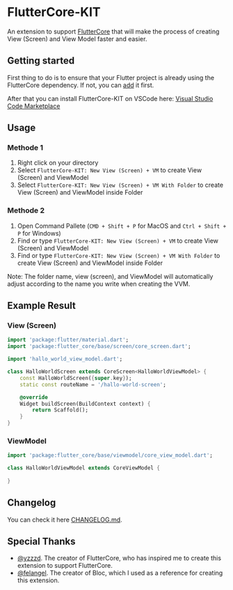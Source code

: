 # FlutterCore-KIT
An extension to support [FlutterCore](https://github.com/yzzzd/fluttercore) that will make the process of creating View (Screen) and View Model faster and easier.

## Getting started
First thing to do is to ensure that your Flutter project is already using the FlutterCore dependency. If not, you can [add](https://github.com/yzzzd/fluttercore?tab=readme-ov-file#getting-started) it first.

After that you can install FlutterCore-KIT on VSCode here: [Visual Studio Code Marketplace](https://marketplace.visualstudio.com/items?itemName=ridhooctanio.fluttercore-kit)

## Usage
### Methode 1
1) Right click on your directory
2) Select `FlutterCore-KIT: New View (Screen) + VM` to create View (Screen) and ViewModel
3) Select `FlutterCore-KIT: New View (Screen) + VM With Folder` to create View (Screen) and ViewModel inside Folder

### Methode 2
1) Open Command Pallete (`CMD + Shift + P` for MacOS and `Ctrl + Shift + P` for Windows)
2) Find or type `FlutterCore-KIT: New View (Screen) + VM` to create View (Screen) and ViewModel
3) Find or type `FlutterCore-KIT: New View (Screen) + VM With Folder` to create View (Screen) and ViewModel inside Folder

Note: The folder name, view (screen), and ViewModel will automatically adjust according to the name you write when creating the VVM.

## Example Result
### View (Screen)
```dart
import 'package:flutter/material.dart';
import 'package:flutter_core/base/screen/core_screen.dart';

import 'hallo_world_view_model.dart';

class HalloWorldScreen extends CoreScreen<HalloWorldViewModel> {
    const HalloWorldScreen({super.key});
    static const routeName = '/hallo-world-screen';

    @override
    Widget buildScreen(BuildContext context) {
        return Scaffold();
    }
}
```
### ViewModel
```dart
import 'package:flutter_core/base/viewmodel/core_view_model.dart';

class HalloWorldViewModel extends CoreViewModel {
    
}
```

## Changelog
You can check it here [CHANGELOG.md](CHANGELOG.md).

## Special Thanks
- [@yzzzd](https://github.com/yzzzd). The creator of FlutterCore, who has inspired me to create this extension to support FlutterCore.
- [@felangel](https://github.com/felangel). The creator of Bloc, which I used as a reference for creating this extension.